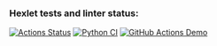 ### Hexlet tests and linter status:
[![Actions Status](https://github.com/0pilione/python-project-83/actions/workflows/hexlet-check.yml/badge.svg)](https://github.com/0pilione/python-project-83/actions)
[![Python CI](https://github.com/0pilione/python-project-83/actions/workflows/pyci.yml/badge.svg)](https://github.com/0pilione/python-project-83/actions/workflows/pyci.yml)
[![GitHub Actions Demo](https://github.com/0pilione/python-project-83/actions/workflows/github-actions-demo.yml/badge.svg)](https://github.com/0pilione/python-project-83/actions/workflows/github-actions-demo.yml)
